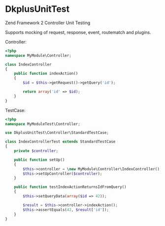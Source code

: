 DkplusUnitTest
==========

Zend Framework 2 Controller Unit Testing

Supports mocking of request, response, event, routematch and plugins.


Controller:
```php
<?php
namespace MyModule\Controller;

class IndexController
{
    public function indexAction()
    {
        $id = $this->getRequest()->getQuery('id');

        return array('id' => $id);
    }
}
```

TestCase:
```php
<?php
namespace MyModuleTest\Controller;

use DkplusUnitTest\Controller\StandardTestCase;

class IndexControllerTest extends StandardTestCase
{
    private $controller;

    public function setUp()
    {
        $this->controller = \new MyModule\Controller\IndexController();
        $this->setUpController($controller);
    }

    public function testIndexActionReturnsIdFromQuery()
    {
        $this->setQueryData(array($id => 42));

        $result = $this->controller->indexAction();
        $this->assertEquals(42, $result['id']);
    }
}
```